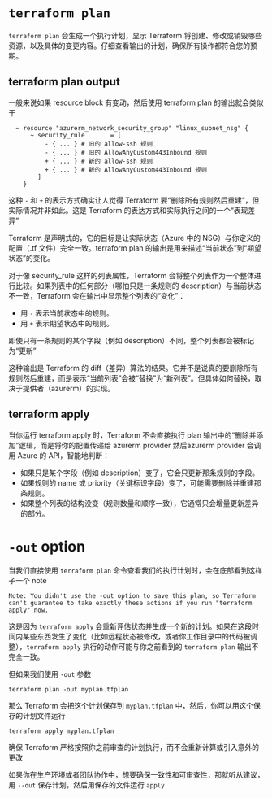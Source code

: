 # `terraform plan`

`terraform plan` 会生成一个执行计划，显示 Terraform 将创建、修改或销毁哪些资源，以及具体的变更内容。仔细查看输出的计划，确保所有操作都符合您的预期。

## terraform plan output

一般来说如果 resource block 有变动，然后使用 terraform plan 的输出就会类似于

```
  ~ resource "azurerm_network_security_group" "linux_subnet_nsg" {
      ~ security_rule       = [
          - { ... } # 旧的 allow-ssh 规则
          - { ... } # 旧的 AllowAnyCustom443Inbound 规则
          + { ... } # 新的 allow-ssh 规则
          + { ... } # 新的 AllowAnyCustom443Inbound 规则
        ]
    }
```

这种 `-` 和 `+` 的表示方式确实让人觉得 Terraform 要“删除所有规则然后重建”，但实际情况并非如此。这是 Terraform 的表达方式和实际执行之间的一个“表现差异”

Terraform 是声明式的，它的目标是让实际状态（Azure 中的 NSG）与你定义的配置（.tf 文件）完全一致。terraform plan 的输出是用来描述“当前状态”到“期望状态”的变化。

对于像 security_rule 这样的列表属性，Terraform 会将整个列表作为一个整体进行比较。如果列表中的任何部分（哪怕只是一条规则的 description）与当前状态不一致，Terraform 会在输出中显示整个列表的“变化”：

- 用 `-` 表示当前状态中的规则。
- 用 `+` 表示期望状态中的规则。

即使只有一条规则的某个字段（例如 description）不同，整个列表都会被标记为“更新”

这种输出是 Terraform 的 diff（差异）算法的结果。它并不是说真的要删除所有规则然后重建，而是表示“当前列表”会被“替换”为“新列表”。但具体如何替换，取决于提供者（azurerm）的实现。

## terraform apply

当你运行 terraform apply 时，Terraform 不会直接执行 plan 输出中的“删除并添加”逻辑，而是将你的配置传递给 azurerm provider 然后azurerm provider 会调用 Azure 的 API，智能地判断：

- 如果只是某个字段（例如 description）变了，它会只更新那条规则的字段。
- 如果规则的 name 或 priority（关键标识字段）变了，可能需要删除并重建那条规则。
- 如果整个列表的结构没变（规则数量和顺序一致），它通常只会增量更新差异的部分。



# `-out` option

当我们直接使用 `terraform plan` 命令查看我们的执行计划时，会在底部看到这样子一个 note

```shell
Note: You didn't use the -out option to save this plan, so Terraform can't guarantee to take exactly these actions if you run "terraform apply" now.
```

这是因为 `terraform apply` 会重新评估状态并生成一个新的计划。如果在这段时间内某些东西发生了变化（比如远程状态被修改，或者你工作目录中的代码被调整），`terraform apply` 执行的动作可能与你之前看到的 `terraform plan` 输出不完全一致。

但如果我们使用 `-out` 参数

```shell
terraform plan -out myplan.tfplan
```

那么 Terraform 会把这个计划保存到 `myplan.tfplan` 中，然后，你可以用这个保存的计划文件运行

```shell
terraform apply myplan.tfplan
```

确保 Terraform 严格按照你之前审查的计划执行，而不会重新计算或引入意外的更改

如果你在生产环境或者团队协作中，想要确保一致性和可审查性，那就听从建议，用 `--out` 保存计划，然后用保存的文件运行 `apply`